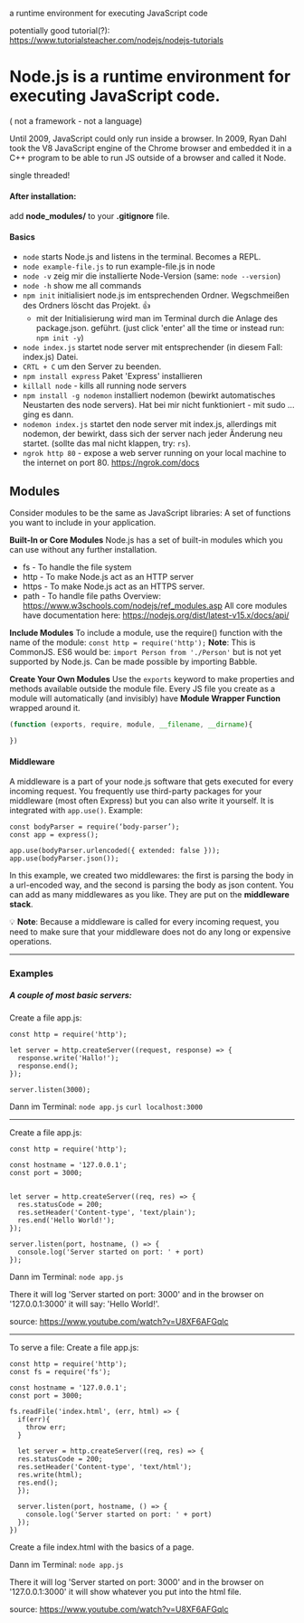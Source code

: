 a runtime environment for executing JavaScript code

potentially good tutorial(?): https://www.tutorialsteacher.com/nodejs/nodejs-tutorials

# Node.js is a runtime environment for executing JavaScript code.

( not a framework - not a language)

Until 2009, JavaScript could only run inside a browser. In 2009, Ryan Dahl took the V8 JavaScript engine of the Chrome browser and embedded it in a C++ program to be able to run JS outside of a browser and called it Node. 

single threaded!

#### After installation: 
add **node_modules/** to your **.gitignore** file.


#### Basics
- `node` starts Node.js and listens in the terminal. Becomes a REPL.
- `node example-file.js` to run example-file.js in node
- `node -v` zeig mir die installierte Node-Version (same: `node --version`)
- `node -h` show me all commands 
- `npm init` initialisiert node.js im entsprechenden Ordner. Wegschmeißen des Ordners löscht das Projekt. 👍
  - mit der Initialisierung wird man im Terminal durch die Anlage des package.json. geführt. (just click 'enter' all the time or instead run: `npm init -y`)
- `node index.js`  startet node server mit entsprechender (in diesem Fall: index.js) Datei. 
- `CRTL + C` um den Server zu beenden.
- `npm install express` Paket 'Express' installieren
- `killall node` - kills all running node servers
- `npm install -g nodemon` installiert nodemon (bewirkt automatisches Neustarten des node servers). Hat bei mir nicht funktioniert - mit sudo ... ging es dann.
- `nodemon index.js` startet den node server mit index.js, allerdings mit nodemon, der bewirkt, dass sich der server nach jeder Änderung neu startet. (sollte das mal nicht klappen, try: `rs`).
- `ngrok http 80` - expose a web server running on your local machine to the internet on port 80. https://ngrok.com/docs

## Modules
Consider modules to be the same as JavaScript libraries: A set of functions you want to include in your application.

**Built-In or Core Modules**
Node.js has a set of built-in modules which you can use without any further installation.
- fs	- To handle the file system
- http	- To make Node.js act as an HTTP server
- https	- To make Node.js act as an HTTPS server.
- path	- To handle file paths
Overview: https://www.w3schools.com/nodejs/ref_modules.asp
All core modules have documentation here: https://nodejs.org/dist/latest-v15.x/docs/api/


**Include Modules**
To include a module, use the require() function with the name of the module:
`const http = require('http');`
**Note**: This is CommonJS. ES6 would be: `import Person from './Person'` but is not yet supported by Node.js. Can be made possible by importing Babble.

**Create Your Own Modules**
Use the `exports` keyword to make properties and methods available outside the module file.
Every JS file you create as a module will automatically (and invisibly) have **Module Wrapper Function** wrapped around it.
```js
(function (exports, require, module, __filename, __dirname){

})
```

#### Middleware
A middleware is a part of your node.js software that gets executed for every incoming request.
You frequently use third-party packages for your middleware (most often Express) but you can also write it yourself.
It is integrated with `app.use()`.
Example:
```
const bodyParser = require(‘body-parser’);
const app = express();

app.use(bodyParser.urlencoded({ extended: false }));
app.use(bodyParser.json());
```

In this example, we created two middlewares: the first is parsing the body in a url-encoded way, and the second is parsing the body as json content.
You can add as many middlewares as you like. They are put on the **middleware stack**.

💡 **Note**: Because a middleware is called for every incoming request, you need to make sure that your middleware does not do any long or expensive operations.


---
### Examples
##### A couple of most basic servers:
Create a file app.js:
```
const http = require('http');

let server = http.createServer((request, response) => {
  response.write('Hallo!');
  response.end();
});

server.listen(3000);
```
Dann im Terminal:
`node app.js`
`curl localhost:3000`

---

Create a file app.js:
```
const http = require('http');

const hostname = '127.0.0.1';
const port = 3000;


let server = http.createServer((req, res) => {
  res.statusCode = 200;
  res.setHeader('Content-type', 'text/plain');
  res.end('Hello World!');
});

server.listen(port, hostname, () => {
  console.log('Server started on port: ' + port) 
});
```
Dann im Terminal:
`node app.js`

There it will log 'Server started on port: 3000'
and in the browser on '127.0.0.1:3000' it will say: 'Hello World!'.

source: https://www.youtube.com/watch?v=U8XF6AFGqlc

---

To serve a file:
Create a file app.js:
```
const http = require('http');
const fs = require('fs');

const hostname = '127.0.0.1';
const port = 3000;

fs.readFile('index.html', (err, html) => {
  if(err){
    throw err;
  }

  let server = http.createServer((req, res) => {
  res.statusCode = 200;
  res.setHeader('Content-type', 'text/html');
  res.write(html);
  res.end();
  });

  server.listen(port, hostname, () => {
    console.log('Server started on port: ' + port) 
  });
})
```
Create a file index.html with the basics of a page.

Dann im Terminal:
`node app.js`

There it will log 'Server started on port: 3000'
and in the browser on '127.0.0.1:3000' it will show whatever you put into the html file.

source: https://www.youtube.com/watch?v=U8XF6AFGqlc
